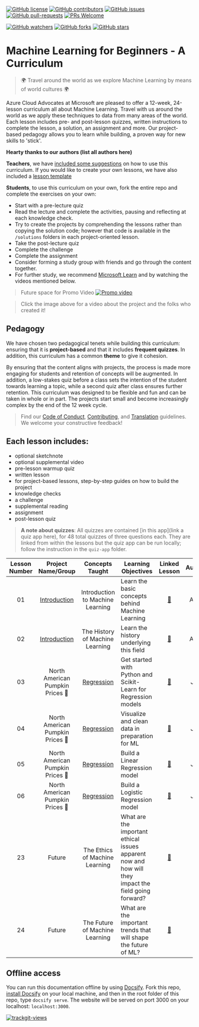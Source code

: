 [![GitHub license](https://img.shields.io/github/license/microsoft/ML-For-Beginners.svg)](https://github.com/microsoft/ML-For-Beginners/blob/master/LICENSE)
[![GitHub contributors](https://img.shields.io/github/contributors/microsoft/ML-For-Beginners.svg)](https://GitHub.com/microsoft/ML-For-Beginners/graphs/contributors/)
[![GitHub issues](https://img.shields.io/github/issues/microsoft/ML-For-Beginners.svg)](https://GitHub.com/microsoft/ML-For-Beginners/issues/)
[![GitHub pull-requests](https://img.shields.io/github/issues-pr/microsoft/ML-For-Beginners.svg)](https://GitHub.com/microsoft/ML-For-Beginners/pull/)
[![PRs Welcome](https://img.shields.io/badge/PRs-welcome-brightgreen.svg?style=flat-square)](http://makeapullrequest.com)

[![GitHub watchers](https://img.shields.io/github/watchers/microsoft/ML-For-Beginners.svg?style=social&label=Watch&maxAge=2592000)](https://GitHub.com/microsoft/ML-For-Beginners/watchers/)
[![GitHub forks](https://img.shields.io/github/forks/microsoft/ML-For-Beginners.svg?style=social&label=Fork&maxAge=2592000)](https://GitHub.com/microsoft/ML-For-Beginners/network/)
[![GitHub stars](https://img.shields.io/github/stars/microsoft/ML-For-Beginners.svg?style=social&label=Star&maxAge=2592000)](https://GitHub.com/microsoft/ML-For-Beginners/stargazers/)

# Machine Learning for Beginners - A Curriculum

> 🌍 Travel around the world as we explore Machine Learning by means of world cultures 🌍

Azure Cloud Advocates at Microsoft are pleased to offer a 12-week, 24-lesson curriculum all about Machine Learning. Travel with us around the world as we apply these techniques to data from many areas of the world. Each lesson includes pre- and post-lesson quizzes, written instructions to complete the lesson, a solution, an assignment and more. Our project-based pedagogy allows you to learn while building, a proven way for new skills to 'stick'.

**Hearty thanks to our authors (list all authors here)**


**Teachers**, we have [included some suggestions](for-teachers.md) on how to use this curriculum. If you would like to create your own lessons, we have also included a [lesson template](lesson-template/README.md)

**Students**, to use this curriculum on your own, fork the entire repo and complete the exercises on your own:

- Start with a pre-lecture quiz
- Read the lecture and complete the activities, pausing and reflecting at each knowledge check. 
- Try to create the projects by comprehending the lessons rather than copying the solution code; however that code is available in the `/solutions` folders in each project-oriented lesson. 
- Take the post-lecture quiz
- Complete the challenge
- Complete the assignment
- Consider forming a study group with friends and go through the content together. 
- For further study, we recommend [Microsoft Learn](https://docs.microsoft.com/en-us/users/jenlooper-2911/collections/k7o7tg1gp306q4?WT.mc_id=academic-15963-cxa) and by watching the videos mentioned below.

> Future space for Promo Video
[![Promo video](screenshot.png)](https://youtube.com/watch?v=R1wrdtmBSII "Promo video")

> Click the image above for a video about the project and the folks who created it!

## Pedagogy

We have chosen two pedagogical tenets while building this curriculum: ensuring that it is **project-based** and that it includes **frequent quizzes**. In addition, this curriculum has a common **theme** to give it cohesion.

By ensuring that the content aligns with projects, the process is made more engaging for students and retention of concepts will be augmented. In addition, a low-stakes quiz before a class sets the intention of the student towards learning a topic, while a second quiz after class ensures further retention. This curriculum was designed to be flexible and fun and can be taken in whole or in part. The projects start small and become increasingly complex by the end of the 12 week cycle.

> Find our [Code of Conduct](CODE_OF_CONDUCT.md), [Contributing](CONTRIBUTING.md), and [Translation](TRANSLATIONS.md) guidelines. We welcome your constructive feedback!
>
## Each lesson includes:

- optional sketchnote
- optional supplemental video
- pre-lesson warmup quiz
- written lesson
- for project-based lessons, step-by-step guides on how to build the project
- knowledge checks
- a challenge
- supplemental reading
- assignment
- post-lesson quiz

> **A note about quizzes**: All quizzes are contained [in this app](link a quiz app here), for 48 total quizzes of three questions each. They are linked from within the lessons but the quiz app can be run locally; follow the instruction in the `quiz-app` folder.


| Lesson Number |            Project Name/Group            |           Concepts Taught            | Learning Objectives                                                                                  |                 Linked Lesson                 | Author |
| :-----------: | :--------------------------------------: | :----------------------------------: | ---------------------------------------------------------------------------------------------------- | :-------------------------------------------: | :----: |
|      01       | [Introduction](1-Introduction/README.md) |   Introduction to Machine Learning   | Learn the basic concepts behind Machine Learning                                                     |  [📓](1-Introduction/1-intro-to-ML/README.md)  |  Amy   |
|      02       | [Introduction](1-Introduction/README.md) |   The History of Machine Learning    | Learn the history underlying this field                                                              | [📓](1-Introduction/2-history-of-ML/README.md) |  Amy   |
|      03       |     North American Pumpkin Prices 🎃      | [Regression](2-Regression/README.md) | Get started with Python and Scikit-Learn for Regression models                                       |      [📓](2-Regression/1-Tools/README.md)      |  Jen   |
|      04       |     North American Pumpkin Prices 🎃      | [Regression](2-Regression/README.md) | Visualize and clean data in preparation for ML                                                       |      [📓](2-Regression/2-Data/README.md)       |  Jen   |
|      05       |     North American Pumpkin Prices 🎃      | [Regression](2-Regression/README.md) | Build a Linear Regression model                                                                      |     [📓](2-Regression/3-Linear/README.md)      |  Jen   |
|      06       |     North American Pumpkin Prices 🎃      | [Regression](2-Regression/README.md) | Build a Logistic Regression model                                                                    |    [📓](2-Regression/4-Logistic/README.md)     |  Jen   |
|      23       |                  Future                  |    The Ethics of Machine Learning    | What are the important ethical issues apparent now and how will they impact the field going forward? |        [📓](8-Future/Ethics/README.md)         |        |
|      24       |                  Future                  |    The Future of Machine Learning    | What are the important trends that will shape the future of ML?                                      |     [📓](8-Future/Future-Trends/README.md)     |        |
## Offline access

You can run this documentation offline by using [Docsify](https://docsify.js.org/#/). Fork this repo, [install Docsify](https://docsify.js.org/#/quickstart) on your local machine, and then in the root folder of this repo, type `docsify serve`. The website will be served on port 3000 on your localhost: `localhost:3000`.

<a href="https://trackgit.com">
<img src="https://us-central1-trackgit-analytics.cloudfunctions.net/token/ping/kl138v7a95oczz64x6ik" alt="trackgit-views" />
</a>
